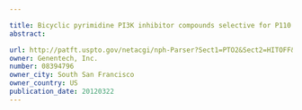 ```yaml
---

title: Bicyclic pyrimidine PI3K inhibitor compounds selective for P110 delta, and methods of use
abstract: 

url: http://patft.uspto.gov/netacgi/nph-Parser?Sect1=PTO2&Sect2=HITOFF&p=1&u=%2Fnetahtml%2FPTO%2Fsearch-adv.htm&r=1&f=G&l=50&d=PALL&S1=08394796&OS=08394796&RS=08394796
owner: Genentech, Inc.
number: 08394796
owner_city: South San Francisco
owner_country: US
publication_date: 20120322
---
```


